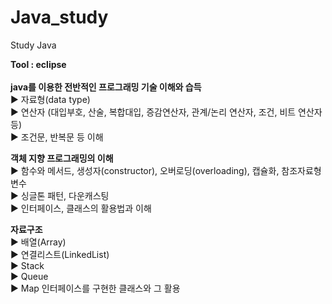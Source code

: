 # Java_study
Study Java

<b>Tool : eclipse</b>
<br>
<br>
<b>java를 이용한 전반적인 프로그래밍 기술 이해와 습득</b>
<br>
 ▶︎ 자료형(data type)
<br>
 ▶︎ 연산자 (대입부호, 산술, 복합대입, 증감연산자, 관계/논리 연산자, 조건, 비트 연산자 등)
<br>
 ▶︎ 조건문, 반복문 등 이해
<br>

<b>객체 지향 프로그래밍의 이해</b>
<br>
 ▶︎ 함수와 메서드, 생성자(constructor), 오버로딩(overloading), 캡슐화, 참조자료형 변수
<br>
 ▶︎ 싱글톤 패턴, 다운캐스팅
<br>
 ▶︎ 인터페이스, 클래스의 활용법과 이해
<br>

<b>자료구조</b>
<br>
 ▶︎ 배열(Array)
 <br>
 ▶︎ 연결리스트(LinkedList)
 <br>
 ▶︎ Stack
 <br>
 ▶︎ Queue
 <br>
 ▶︎ Map 인터페이스를 구현한 클래스와 그 활용
